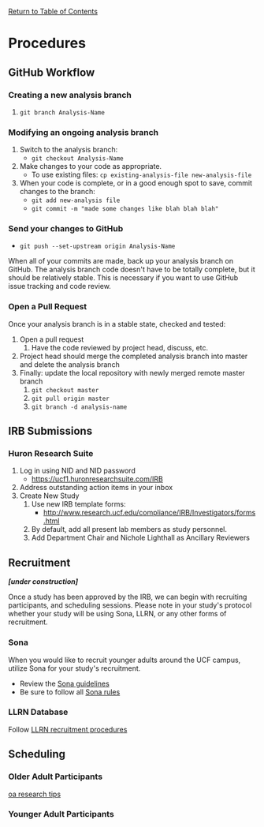 
[Return to Table of Contents](readme.md#table-of-contents)

# Procedures

## GitHub Workflow

### Creating a new analysis branch

1. `git branch Analysis-Name`

### Modifying an ongoing analysis branch

1. Switch to the analysis branch:
    - `git checkout Analysis-Name`
2. Make changes to your code as appropriate.
    - To use existing files: `cp existing-analysis-file new-analysis-file`
3. When your code is complete, or in a good enough spot to save, commit changes to the branch:
    - `git add new-analysis file`
    - `git commit -m "made some changes like blah blah blah"`

### Send your changes to GitHub

- `git push --set-upstream origin Analysis-Name`

When all of your commits are made, back up your analysis branch on GitHub. The analysis branch code doesn't have to be totally complete, but it should be relatively stable. This is necessary if you want to use GitHub issue tracking and code review.

### Open a Pull Request

Once your analysis branch is in a stable state, checked and tested:
1. Open a pull request
    1. Have the code reviewed by project head, discuss, etc.
2. Project head should merge the completed analysis branch into master and delete the analysis branch
3. Finally: update the local repository with newly merged remote master branch
    1. `git checkout master`
    2. `git pull origin master`
    3. `git branch -d analysis-name`

## IRB Submissions

### Huron Research Suite

1. Log in using NID and NID password
    - https://ucf1.huronresearchsuite.com/IRB
2. Address outstanding action items in your inbox
3. Create New Study
    1. Use new IRB template forms:
        - http://www.research.ucf.edu/compliance/IRB/Investigators/forms.html
    2. By default, add all present lab members as study personnel.
    2. Add Department Chair and Nichole Lighthall as Ancillary Reviewers
    
## Recruitment
  
***[under construction]***
    
Once a study has been approved by the IRB, we can begin with recruiting participants, and scheduling sessions. Please note in your study's protocol whether your study will be using Sona, LLRN, or any other forms of recruitment. 

### Sona

When you would like to recruit younger adults around the UCF campus, utilize Sona for your study's recruitment.

- Review the [Sona guidelines](sourcedocs/sona-guidelines-spring-2019.docx)
- Be sure to follow all [Sona rules](sona-rules.md)

### LLRN Database

Follow [LLRN recruitment procedures](https://llrn.github.io/protocol)

## Scheduling

### Older Adult Participants

[oa research tips](sourcedocs/oa-research-tips.docx)

### Younger Adult Participants
